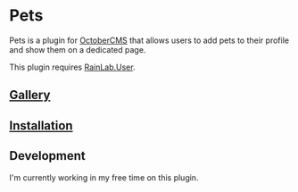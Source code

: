 # Pets
Pets is a plugin for [OctoberCMS](http://octobercms.com/) that allows users to add pets to their profile and show them on a dedicated page.

This plugin requires [RainLab.User](https://octobercms.com/plugin/rainlab-user).

## [Gallery](http://imgur.com/a/GLtU5)

## [Installation](https://github.com/GoodNello/pets/wiki/Installation-&-Updates)

## Development
I'm currently working in my free time on this plugin.
